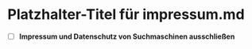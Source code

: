 # Platzhalter-Titel für impressum.md

- [ ] **Impressum und Datenschutz von Suchmaschinen ausschließen**
